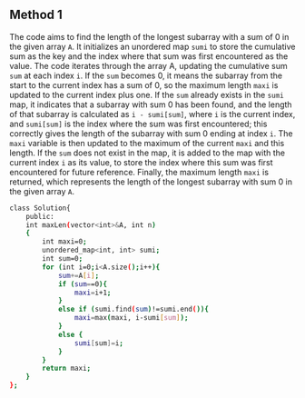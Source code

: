 ## Method 1
The code aims to find the length of the longest subarray with a sum of 0 in the given array `A`. It initializes an unordered map `sumi` to store the cumulative sum as the key and the index where that sum was first encountered as the value. The code iterates through the array A, updating the cumulative sum `sum` at each index `i`. If the `sum` becomes 0, it means the subarray from the start to the current index has a sum of 0, so the maximum length `maxi` is updated to the current index plus one. If the `sum` already exists in the `sumi` map, it indicates that a subarray with sum 0 has been found, and the length of that subarray is calculated as `i - sumi[sum]`, where `i` is the current index, and `sumi[sum]` is the index where the sum was first encountered; this correctly gives the length of the subarray with sum 0 ending at index `i`. The `maxi` variable is then updated to the maximum of the current `maxi` and this length. If the `sum` does not exist in the map, it is added to the map with the current index `i` as its value, to store the index where this sum was first encountered for future reference. Finally, the maximum length `maxi` is returned, which represents the length of the longest subarray with sum 0 in the given array `A`.
```bash
class Solution{
    public:
    int maxLen(vector<int>&A, int n)
    {   
        int maxi=0;
        unordered_map<int, int> sumi;
        int sum=0;
        for (int i=0;i<A.size();i++){
            sum+=A[i];
            if (sum==0){
                maxi=i+1;
            }
            else if (sumi.find(sum)!=sumi.end()){
                maxi=max(maxi, i-sumi[sum]);
            }
            else {
                sumi[sum]=i;
            }
        }
        return maxi;
    }
};
```
